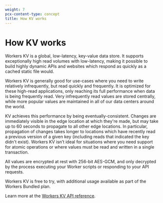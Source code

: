 ```yaml
---
weight: 7
pcx-content-type: concept
title: How KV works
---
```


# How KV works

Workers KV is a global, low-latency, key-value data store. It supports exceptionally high read volumes with low-latency, making it possible to build highly dynamic APIs and websites which respond as quickly as a cached static file would.

Workers KV is generally good for use-cases where you need to write relatively infrequently, but read quickly and frequently. It is optimized for these high-read applications, only reaching its full performance when data is being frequently read. Very infrequently read values are stored centrally, while more popular values are maintained in all of our data centers around the world.

KV achieves this performance by being eventually-consistent. Changes are immediately visible in the edge location at which they're made, but may take up to 60 seconds to propagate to all other edge locations. In particular, propagation of changes takes longer to locations which have recently read a previous version of a given key (including reads that indicated the key didn't exist). Workers KV isn’t ideal for situations where you need support for atomic operations or where values must be read and written in a single transaction.

All values are encrypted at rest with 256-bit AES-GCM, and only decrypted by the process executing your Worker scripts or responding to your API requests.

Workers KV is free to try, with additional usage available as part of the Workers Bundled plan.

Learn more at the [Workers KV API reference](/workers/runtime-apis/kv/).
